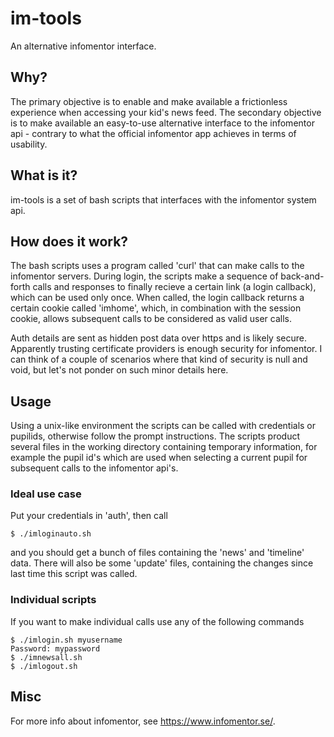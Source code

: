 # im-tools
An alternative infomentor interface.

## Why?
The primary objective is to enable and make available a frictionless experience when accessing your kid's news feed.
The secondary objective is to make available an easy-to-use alternative interface to the infomentor api - contrary to what the official infomentor app achieves in terms of usability.

## What is it?
im-tools is a set of bash scripts that interfaces with the infomentor system api.

## How does it work?
The bash scripts uses a program called 'curl' that can make calls to the infomentor servers. 
During login, the scripts make a sequence of back-and-forth calls and responses to finally recieve a certain link (a login callback), which can be used only once. 
When called, the login callback returns a certain cookie called 'imhome', which, in combination with the session cookie, allows subsequent calls to be considered as valid user calls.

Auth details are sent as hidden post data over https and is likely secure. Apparently trusting certificate providers is enough security for infomentor. I can think of a couple of scenarios where that kind of security is null and void, but let's not ponder on such minor details here.

## Usage
Using a unix-like environment the scripts can be called with credentials or pupilids, otherwise follow the prompt instructions. 
The scripts product several files in the working directory containing temporary information, for example the pupil id's which are used when selecting a current pupil for subsequent calls to the infomentor api's.

### Ideal use case
Put your credentials in 'auth', then call
```
$ ./imloginauto.sh
```
and you should get a bunch of files containing the 'news' and 'timeline' data. There will also be some 'update' files, containing the changes since last time this script was called.
### Individual scripts
If you want to make individual calls use any of the following commands
```
$ ./imlogin.sh myusername
Password: mypassword
$ ./imnewsall.sh
$ ./imlogout.sh
```
## Misc
For more info about infomentor, see https://www.infomentor.se/.
